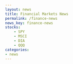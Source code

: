 ```yaml
---
layout: news
title: Financial Markets News
permalink: /finance-news
news_key: finance-news
stocks:
    - SPY
    - MSCI
    - DIA
    - QQQ
categories:
- news
---
```

